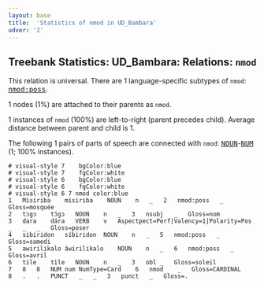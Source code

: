 ```yaml
---
layout: base
title:  'Statistics of nmod in UD_Bambara'
udver: '2'
---
```


## Treebank Statistics: UD_Bambara: Relations: `nmod`

This relation is universal.
There are 1 language-specific subtypes of `nmod`: <tt><a href="bm-dep-nmod-poss.html">nmod:poss</a></tt>.

1 nodes (1%) are attached to their parents as `nmod`.

1 instances of `nmod` (100%) are left-to-right (parent precedes child).
Average distance between parent and child is 1.

The following 1 pairs of parts of speech are connected with `nmod`: <tt><a href="bm-pos-NOUN.html">NOUN</a></tt>-<tt><a href="bm-pos-NUM.html">NUM</a></tt> (1; 100% instances).


~~~ conllu
# visual-style 7	bgColor:blue
# visual-style 7	fgColor:white
# visual-style 6	bgColor:blue
# visual-style 6	fgColor:white
# visual-style 6 7 nmod	color:blue
1	Misiriba	misiriba	NOUN	n	_	2	nmod:poss	_	Gloss=mosquée
2	tɔgɔ	tɔ́gɔ	NOUN	n	_	3	nsubj	_	Gloss=nom
3	dara	dára	VERB	v	Aspectpect=Perf|Valency=1|Polarity=Pos	_	_	_	Gloss=poser
4	sibiridon	síbiridon	NOUN	n	_	5	nmod:poss	_	Gloss=samedi
5	awirilikalo	áwirilikalo	NOUN	n	_	6	nmod:poss	_	Gloss=avril
6	tile	tìle	NOUN	n	_	3	obl	_	Gloss=soleil
7	8	8	NUM	num	NumType=Card	6	nmod	_	Gloss=CARDINAL
8	.	.	PUNCT	_	_	3	punct	_	Gloss=.

~~~


